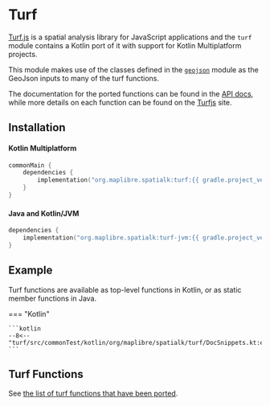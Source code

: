 # Turf

[Turf.js](https://turfjs.org) is a spatial analysis library for JavaScript
applications and the `turf` module contains a Kotlin port of it with support for
Kotlin Multiplatform projects.

This module makes use of the classes defined in the
[`geojson`](../geojson/index.md) module as the GeoJson inputs to many of the
turf functions.

The documentation for the ported functions can be found in the
[API docs](../api/turf/index.html), while more details on each function can be
found on the [Turfjs](https://turfjs.org) site.

## Installation

#### Kotlin Multiplatform

```kotlin
commonMain {
    dependencies {
        implementation("org.maplibre.spatialk:turf:{{ gradle.project_version }}")
    }
}
```

#### Java and Kotlin/JVM

```kotlin
dependencies {
    implementation("org.maplibre.spatialk:turf-jvm:{{ gradle.project_version }}")
}
```

## Example

Turf functions are available as top-level functions in Kotlin, or as static
member functions in Java.

=== "Kotlin"

    ```kotlin
    --8<-- "turf/src/commonTest/kotlin/org/maplibre/spatialk/turf/DocSnippets.kt:example"
    ```

## Turf Functions

See [the list of turf functions that have been ported](./ported-functions.md).
